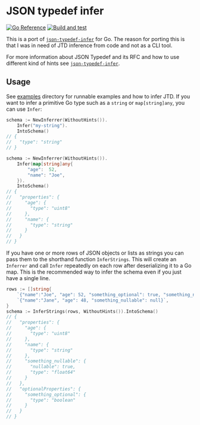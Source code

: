 # JSON typedef infer

[![Go Reference](https://pkg.go.dev/badge/github.com/bombsimon/jtd-infer-go.svg)](https://pkg.go.dev/github.com/bombsimon/jtd-infer-go)
[![Build and test](https://github.com/bombsimon/jtd-infer-go/actions/workflows/go.yaml/badge.svg)](https://github.com/bombsimon/jtd-infer-go/actions/workflows/go.yaml)

This is a port of [`json-typedef-infer`][jtd-infer] for Go. The reason for
porting this is that I was in need of JTD inference from code and not as a CLI
tool.

For more information about JSON Typedef and its RFC and how to use different
kind of hints see [`json-typedef-infer`][jtd-infer].

## Usage

See [examples] directory for runnable examples and how to infer JTD. If you want
to infer a primitive Go type such as a `string` or `map[string]any`, you can use
`Infer`:

```go
schema := NewInferrer(WithoutHints()).
    Infer("my-string").
    IntoSchema()
// {
//   "type": "string"
// }
```

```go
schema := NewInferrer(WithoutHints()).
    Infer(map[string]any{
        "age":  52,
        "name": "Joe",
    }).
    IntoSchema()
// {
//   "properties": {
//     "age": {
//       "type": "uint8"
//     },
//     "name": {
//       "type": "string"
//     }
//   }
// }
```

If you have one or more rows of JSON objects or lists as strings you can pass
them to the shorthand function `InferStrings`. This will create an `Inferrer`
and call `Infer` repeatedly on each row after deserializing it to a Go map. This
is the recommended way to infer the schema even if you just have a single line.

```go
rows := []string{
    `{"name":"Joe", "age": 52, "something_optional": true, "something_nullable": 1.1}`,
    `{"name":"Jane", "age": 48, "something_nullable": null}`,
}
schema := InferStrings(rows, WithoutHints()).IntoSchema()
// {
//   "properties": {
//     "age": {
//       "type": "uint8"
//     },
//     "name": {
//       "type": "string"
//     },
//     "something_nullable": {
//       "nullable": true,
//       "type": "float64"
//     }
//   },
//   "optionalProperties": {
//     "something_optional": {
//       "type": "boolean"
//     }
//   }
// }
```

[jtd-infer]: https://github.com/jsontypedef/json-typedef-infer/
[examples]: examples
